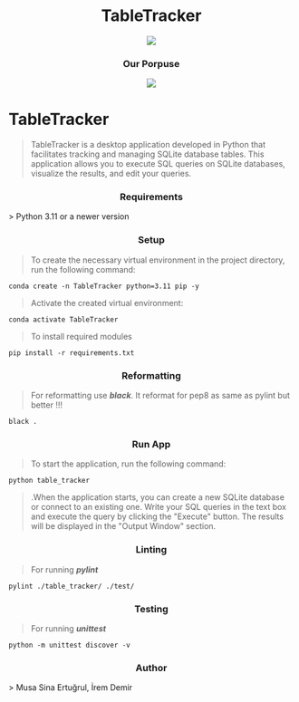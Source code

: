 <h1 align="center"> TableTracker</h1>

<p align="center">
<img src="https://github.com/Musa-Sina-Ertugrul/DBScanner/assets/102359522/1ea4b501-898f-4b57-8a7e-90e853d50cdd">
</p>

<h3 align="center"> Our Porpuse</h3>

<p align="center">
<img src="https://github.com/Musa-Sina-Ertugrul/TableTracker/assets/102359522/cd2e98f0-083e-44f4-a532-e4e9b9a29c47">
</p>


# TableTracker

> TableTracker is a desktop application developed in Python that facilitates tracking and managing SQLite database tables. This application allows you to execute SQL queries on SQLite databases, visualize the results, and edit your queries.

<h3 align="center">Requirements</h3>
> Python 3.11 or a newer version

<h3 align="center">Setup</h3>

> To create the necessary virtual environment in the project directory, run the following command:

```console
conda create -n TableTracker python=3.11 pip -y
```

> Activate the created virtual environment:

```console
conda activate TableTracker
```

> To install required modules

```console
pip install -r requirements.txt
```

<h3 align="center">Reformatting</h3>

> For reformatting use <b><i>black</i></b>. It reformat for pep8 as same as pylint but better !!!

```console
black .
```

<h3 align="center">Run App</h3>

> To start the application, run the following command:

```console
python table_tracker
```

> .When the application starts, you can create a new SQLite database or connect to an existing one.
> Write your SQL queries in the text box and execute the query by clicking the "Execute" button.
> The results will be displayed in the "Output Window" section.

<h3 align="center">Linting</h3>

> For running <b><i>pylint</i></b>

```console
pylint ./table_tracker/ ./test/
```

<h3 align="center">Testing</h3>

> For running <b><i>unittest</i></b>

```console
python -m unittest discover -v
```
<h3 align="center">Author</h3>
> Musa Sina Ertuğrul, İrem Demir
